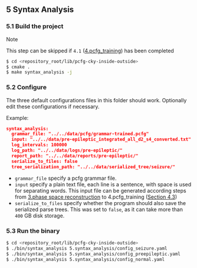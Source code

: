 ## 5 Syntax Analysis
### 5.1 Build the project
> [!NOTE]
> This step can be skipped if `4.1` ([4.pcfg_training](../4.pcfg_training/README.md#41-build-the-project)) has been completed

``` bash
$ cd <repository_root/lib/pcfg-cky-inside-outside>
$ cmake .
$ make syntax_analysis -j
```

### 5.2 Configure
The three default configurations files in this folder should work.
Optionally edit these configurations if necessary.

Example:
``` json
syntax_analysis:
  grammar_file: "../../data/pcfg/grammar-trained.pcfg"
  input: "../../data/pre-epileptic_integrated_all_d2_s4_converted.txt"
  log_intervals: 100000
  log_path: "../../data/logs/pre-epileptic/"
  report_path: "../../data/reports/pre-epileptic/"
  serialize_to_files: false
  tree_serialization_path: "../../data/serialized_tree/seizure/"
```
+ `grammar_file` specify a pcfg grammar file.
+ `input` specify a plain text file, each line is a sentence, with space is used for separating words. This input file can be generated according steps from [3.phase space reconstruction](../3.phase_space_reconstruction/README.md) to 4.pcfg_training ([Section 4.3](../4.pcfg_training/README.md#43-convert-npy-files-to-txt-files))
+ `serialize_to_files` specify whether the program should also save the serialized parse trees. This was set to `false`, as it can take more than `400` GB disk storage.

### 5.3 Run the binary
``` bash
$ cd <repository_root/lib/pcfg-cky-inside-outside>
$ ./bin/syntax_analysis 5.syntax_analysis/config_seizure.yaml
$ ./bin/syntax_analysis 5.syntax_analysis/config_preepileptic.yaml
$ ./bin/syntax_analysis 5.syntax_analysis/config_normal.yaml
```
